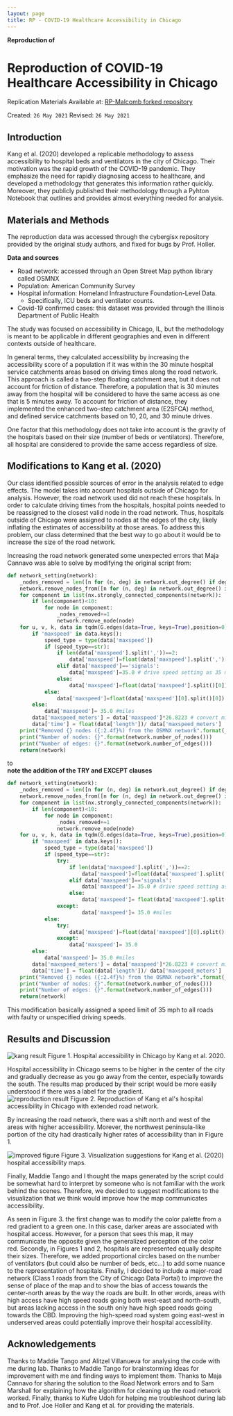 ```yaml
---
layout: page
title: RP - COVID-19 Healthcare Accessibility in Chicago
---
```



**Reproduction of**
# Reproduction of COVID-19 Healthcare Accessibility in Chicago

Replication Materials Available at: [RP-Malcomb forked repository](https://github.com/stevenmontilla/RP-Kang)

Created: `26 May 2021`
Revised: `26 May 2021`

## Introduction
Kang et al. (2020) developed a replicable methodology to assess accessibility to hospital beds and ventilators in the city of Chicago. Their motivation was the rapid growth of the COVID-19 pandemic. They emphasize the need for rapidly diagnosing access to healthcare, and developed a methodology that generates this information rather quickly. Moreover, they publicly published their methodology through a Pyhton Notebook that outlines and provides almost everything needed for analysis.

## Materials and Methods

The reproduction data was accessed through the cybergisx repository provided by the original study authors, and fixed for bugs by Prof. Holler.

**Data and sources**
- Road network: accessed through an Open Street Map python library called OSMNX
- Population: American Community Survey
- Hospital information: Homeland Infrastructure Foundation-Level Data.
  - Specifically, ICU beds and ventilator counts.
- Covid-19 confirmed cases: this dataset was provided through the Illinois Department of Public Health

The study was focused on accessibility in Chicago, IL, but the methodology is meant to be applicable in different geographies and even in different contexts outside of healthcare.

In general terms, they calculated accessibility by increasing the accessibility score of a population if it was within the 30 minute hospital service catchments areas based on driving times along the road network. This approach is called a two-step floating catchment area, but it does not account for friction of distance. Therefore, a population that is 30 minutes away from the hospital will be considered to have the same access as one that is 5 minutes away. To account for friction of distance, they implemented the enhanced two-step catchment area (E2SFCA) method, and defined service catchments based on 10, 20, and 30 minute drives.

One factor that this methodology does not take into account is the gravity of the hospitals based on their size (number of beds or ventilators). Therefore, all hospital are considered to provide the same access regardless of size.

## Modifications to Kang et al. (2020)

Our class identified possible sources of error in the analysis related to edge effects. The model takes into account hospitals outside of Chicago for analysis. However, the road network used did not reach these hospitals. In order to calculate driving times from the hospitals, hospital points needed to be reassigned to the closest valid node in the road network. Thus, hospitals outside of Chicago were assigned to nodes at the edges of the city, likely inflating the estimates of accessibility at those areas. To address this problem, our class determined that the best way to go about it would be to increase the size of the road network.

Increasing the road network generated some unexpected errors that Maja Cannavo was able to solve by modifying the original script from:

```python
def network_setting(network):
    _nodes_removed = len([n for (n, deg) in network.out_degree() if deg ==0])
    network.remove_nodes_from([n for (n, deg) in network.out_degree() if deg ==0])
    for component in list(nx.strongly_connected_components(network)):
        if len(component)<10:
            for node in component:
                _nodes_removed+=1
                network.remove_node(node)
    for u, v, k, data in tqdm(G.edges(data=True, keys=True),position=0):
        if 'maxspeed' in data.keys():
            speed_type = type(data['maxspeed'])
            if (speed_type==str):
                if len(data['maxspeed'].split(','))==2:
                    data['maxspeed']=float(data['maxspeed'].split(',')[0])               
                elif data['maxspeed']=='signals':
                    data['maxspeed']=35.0 # drive speed setting as 35 miles
                else:
                    data['maxspeed']=float(data['maxspeed'].split()[0])
            else:
                data['maxspeed']=float(data['maxspeed'][0].split()[0])
        else:
            data['maxspeed']= 35.0 #miles
        data['maxspeed_meters'] = data['maxspeed']*26.8223 # convert mile to meter
        data['time'] = float(data['length'])/ data['maxspeed_meters']
    print("Removed {} nodes ({:2.4f}%) from the OSMNX network".format(_nodes_removed, _nodes_removed/float(network.number_of_nodes())))
    print("Number of nodes: {}".format(network.number_of_nodes()))
    print("Number of edges: {}".format(network.number_of_edges()))    
    return(network)
```
to
<br>
**note the addition of the TRY and EXCEPT clauses**
```python
def network_setting(network):
    _nodes_removed = len([n for (n, deg) in network.out_degree() if deg ==0])
    network.remove_nodes_from([n for (n, deg) in network.out_degree() if deg ==0])
    for component in list(nx.strongly_connected_components(network)):
        if len(component)<10:
            for node in component:
                _nodes_removed+=1
                network.remove_node(node)
    for u, v, k, data in tqdm(G.edges(data=True, keys=True),position=0):
        if 'maxspeed' in data.keys():
            speed_type = type(data['maxspeed'])
            if (speed_type==str):
                try:
                    if len(data['maxspeed'].split(','))==2:
                        data['maxspeed']=float(data['maxspeed'].split(',')[0])                  
                    elif data['maxspeed']=='signals':
                        data['maxspeed']= 35.0 # drive speed setting as 35 miles
                    else:
                        data['maxspeed']= float(data['maxspeed'].split()[0])
                except:
                        data['maxspeed']= 35.0 #miles                                             
            else:
                try:
                    data['maxspeed']=float(data['maxspeed'][0].split()[0])
                except:
                    data['maxspeed']= 35.0                                                   
        else:
            data['maxspeed']= 35.0 #miles
        data['maxspeed_meters'] = data['maxspeed']*26.8223 # convert mile to meter
        data['time'] = float(data['length'])/ data['maxspeed_meters']
    print("Removed {} nodes ({:2.4f}%) from the OSMNX network".format(_nodes_removed, _nodes_removed/float(network.number_of_nodes())))
    print("Number of nodes: {}".format(network.number_of_nodes()))
    print("Number of edges: {}".format(network.number_of_edges()))    
    return(network)
```
This modification basically assigned a speed limit of 35 mph to all roads with faulty or unspecified driving speeds.

## Results and Discussion

![kang result](img/ChicagoResult.png)
Figure 1. Hospital accessibility in Chicago by Kang et al. 2020.
<br>

Hospital accessibility in Chicago seems to be higher in the center of the city and gradually decrease as you go away from the center, especially towards the south. The results map produced by their script would be more easily understood if there was a label for the gradient.
<br>
![reproduction result](img/modified_script_result.png)
Figure 2. Reproduction of Kang et al's hospital accessibility in Chicago with extended road network.
<br>

By increasing the road network, there was a shift north and west of the areas with higher accessibility. Morever, the northwest peninsula-like portion of the city had drastically higher rates of accessibility than in Figure 1.

![improved figure](img/chicahgohospitals_improved_25_classes.png)
Figure 3. Visualization suggestions for Kang et al. (2020) hospital accessibility maps.

Finally, Maddie Tango and I thought the maps generated by the script could be somewhat hard to interpret by someone who is not familiar with the work behind the scenes. Therefore, we decided to suggest modifications to the visualization that we think would improve how the map communicates accessibility.

As seen in Figure 3. the first change was to modify the color palette from a red gradient to a green one. In this case, darker areas are associated with hospital access. However, for a person that sees this map, it may communicate the opposite given the generalized perception of the color red. Secondly, in Figures 1 and 2, hospitals are represented equally despite their sizes. Therefore, we added proportional circles based on the number of ventilators (but could also be number of beds, etc...) to add some nuance to the representation of hospitals. Finally, I decided to include a major-road network (Class 1 roads from the City of Chicago Data Portal) to improve the sense of place of the map and to show the bias of access towards the center-north areas by the way the roads are built. In other words, areas with high access have high speed roads going both west-east and north-south, but areas lacking access in the south only have high speed roads going towards the CBD. Improving the high-speed road system going east-west in underserved areas could potentially improve their hospital accessibility.


## Acknowledgements
Thanks to Maddie Tango and Alitzel Villanueva for analysing the code with me during lab. Thanks to Maddie Tango for brainstorming ideas for improvement with me and finding ways to implement them. Thanks to Maja Cannavo for sharing the solution to the Road Network errors and to Sam Marshall for explaining how the algorithm for cleaning up the road network worked. Finally, thanks to Kufre Udoh for helping me troubleshoot during lab and to Prof. Joe Holler and Kang et al. for providing the materials. 
